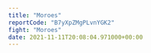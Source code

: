 ```yaml
---
title: "Moroes"
reportCode: "B7yXpZMgPLvnYGK2"
fight: "Moroes"
date: 2021-11-11T20:08:04.971000+00:00
---
```

